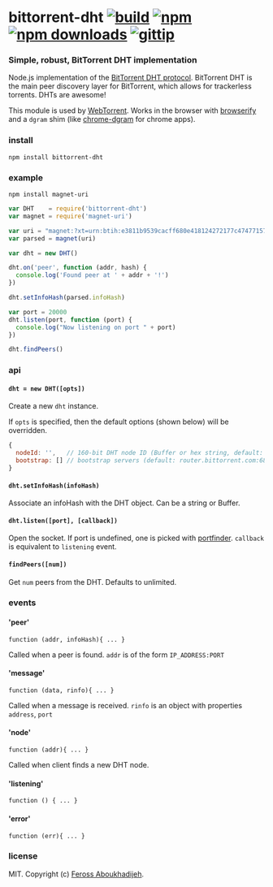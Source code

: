 # bittorrent-dht [![build](https://img.shields.io/travis/feross/bittorrent-dht.svg)](https://travis-ci.org/feross/bittorrent-dht) [![npm](https://img.shields.io/npm/v/bittorrent-dht.svg)](https://npmjs.org/package/bittorrent-dht) [![npm downloads](https://img.shields.io/npm/dm/bittorrent-dht.svg)](https://npmjs.org/package/bittorrent-dht) [![gittip](https://img.shields.io/gittip/feross.svg)](https://www.gittip.com/feross/)

### Simple, robust, BitTorrent DHT implementation

Node.js implementation of the [BitTorrent DHT protocol](http://www.bittorrent.org/beps/bep_0005.html). BitTorrent DHT is the main peer discovery layer for BitTorrent, which allows for trackerless torrents. DHTs are awesome!

This module is used by [WebTorrent](https://github.com/feross/WebTorrent). Works in the browser with [browserify](http://browserify.org/) and a `dgram` shim (like [chrome-dgram](https://github.com/feross/chrome-dgram) for chrome apps).

### install

```
npm install bittorrent-dht
```

### example

```
npm install magnet-uri
```

```javascript
var DHT    = require('bittorrent-dht')
var magnet = require('magnet-uri')

var uri = "magnet:?xt=urn:btih:e3811b9539cacff680e418124272177c47477157&dn=Ubuntu+13.10+Desktop+Live+ISO+amd64"
var parsed = magnet(uri)

var dht = new DHT()

dht.on('peer', function (addr, hash) {
  console.log('Found peer at ' + addr + '!')
})

dht.setInfoHash(parsed.infoHash)

var port = 20000
dht.listen(port, function (port) {
  console.log("Now listening on port " + port)
})

dht.findPeers()
```

### api

#### `dht = new DHT([opts])`

Create a new `dht` instance.

If `opts` is specified, then the default options (shown below) will be overridden.

``` js
{
  nodeId: '',   // 160-bit DHT node ID (Buffer or hex string, default: randomly generated)
  bootstrap: [] // bootstrap servers (default: router.bittorrent.com:6881, router.utorrent.com:6881, dht.transmissionbt.com:6881)
}
```

#### `dht.setInfoHash(infoHash)`

Associate an infoHash with the DHT object. Can be a string or Buffer.


#### `dht.listen([port], [callback])`

Open the socket. If port is undefined, one is picked with [portfinder](https://github.com/indexzero/node-portfinder).
`callback` is equivalent to `listening` event.


#### `findPeers([num])`

Get `num` peers from the DHT. Defaults to unlimited.


### events

#### 'peer'

    function (addr, infoHash){ ... }

Called when a peer is found. `addr` is of the form `IP_ADDRESS:PORT`


#### 'message'

    function (data, rinfo){ ... }

Called when a message is received. `rinfo` is an object with properties `address`, `port`


#### 'node'

    function (addr){ ... }

Called when client finds a new DHT node.


#### 'listening'

    function () { ... }


#### 'error'

    function (err){ ... }


### license

MIT. Copyright (c) [Feross Aboukhadijeh](http://feross.org).
